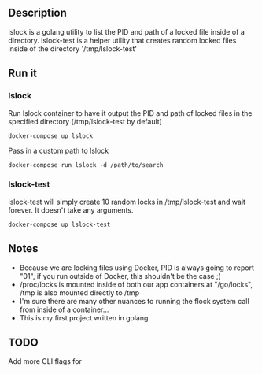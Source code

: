 Description
---
lslock is a golang utility to list the PID and path of a locked file inside of a directory. lslock-test is a helper utility that creates random locked files inside of the directory '/tmp/lslock-test'

Run it
---
### lslock
Run lslock container to have it output the PID and path of locked files in the specified directory (/tmp/lslock-test by default)

```docker-compose up lslock```

Pass in a custom path to lslock

```docker-compose run lslock -d /path/to/search```

### lslock-test
lslock-test will simply create 10 random locks in /tmp/lslock-test and wait forever. It doesn't take any arguments.

```docker-compose up lslock-test```

Notes
---
* Because we are locking files using Docker, PID is always going to report "01", if you run outside of Docker, this shouldn't be the case ;)
* /proc/locks is mounted inside of both our app containers at "/go/locks", /tmp is also mounted directly to /tmp
* I'm sure there are many other nuances to running the flock system call from inside of a container...
* This is my first project written in golang

TODO
---
Add more CLI flags for 
